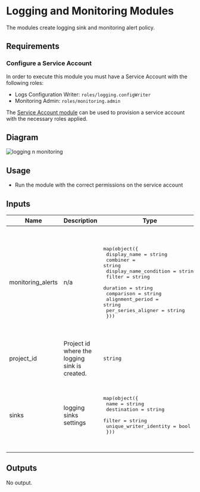 # Logging and Monitoring Modules

The modules create logging sink and monitoring alert policy.

## Requirements

### Configure a Service Account

In order to execute this module you must have a Service Account with the following roles:

- Logs Configuration Writer: `roles/logging.configWriter`
- Monitoring Admin: `roles/monitoring.admin`

The [Service Account module](../service_account) can be used to provision a service account with the necessary roles applied.

## Diagram

![logging n monitoring](https://user-images.githubusercontent.com/89442747/149098159-50af288b-dbdf-479e-816f-9ff4930405f2.png)

## Usage

- Run the module with the correct permissions on the service account

<!-- BEGINNING OF PRE-COMMIT-TERRAFORM DOCS HOOK -->
## Inputs

| Name | Description | Type | Default | Required |
|------|-------------|------|---------|:--------:|
| monitoring\_alerts | n/a | <pre>map(object({<br>    display_name           = string<br>    combiner               = string<br>    display_name_condition = string<br>    filter                 = string<br>    duration               = string<br>    comparison             = string<br>    alignment_period       = string<br>    per_series_aligner     = string<br>  }))</pre> | <pre>{<br>  "test": {<br>    "alignment_period": "60s",<br>    "combiner": "OR",<br>    "comparison": "COMPARISON_GT",<br>    "display_name": "test",<br>    "display_name_condition": "new test condition",<br>    "duration": "60s",<br>    "filter": "metric.type=\"compute.googleapis.com/instance/disk/write_bytes_count\" AND resource.type=\"gce_instance\"",<br>    "per_series_aligner": "ALIGN_RATE"<br>  }<br>}</pre> | no |
| project\_id | Project id where the logging sink is created. | `string` | n/a | yes |
| sinks | logging sinks settings | <pre>map(object({<br>    name                   = string<br>    destination            = string<br>    filter                 = string<br>    unique_writer_identity = bool<br>  }))</pre> | <pre>{<br>  "my-test": {<br>    "destination": "storage.googleapis.com/testrinat",<br>    "filter": "resource.type = gcs.instance AND severity >=WARNING",<br>    "name": "my-test",<br>    "unique_writer_identity": true<br>  }<br>}</pre> | no |

## Outputs

No output.

<!-- END OF PRE-COMMIT-TERRAFORM DOCS HOOK -->
